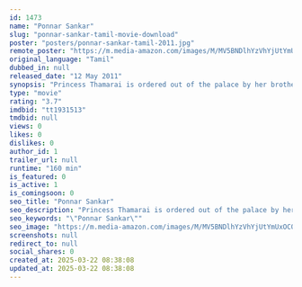 ```yaml
---
id: 1473
name: "Ponnar Sankar"
slug: "ponnar-sankar-tamil-movie-download"
poster: "posters/ponnar-sankar-tamil-2011.jpg"
remote_poster: "https://m.media-amazon.com/images/M/MV5BNDlhYzVhYjUtYmUxOC00ODk4LWFhZDUtODIxMWVhZmM4OTY5XkEyXkFqcGdeQXVyOTk3NTc2MzE@._V1_SX300.jpg"
original_language: "Tamil"
dubbed_in: null
released_date: "12 May 2011"
synopsis: "Princess Thamarai is ordered out of the palace by her brother for marrying a Naadodi. Not taking to it well, she challenges that she would be bringing up two sons whore leonine enough for him to get his daughters married to."
type: "movie"
rating: "3.7"
imdbid: "tt1931513"
tmdbid: null
views: 0
likes: 0
dislikes: 0
author_id: 1
trailer_url: null
runtime: "160 min"
is_featured: 0
is_active: 1
is_comingsoon: 0
seo_title: "Ponnar Sankar"
seo_description: "Princess Thamarai is ordered out of the palace by her brother for marrying a Naadodi. Not taking to it well, she challenges that she would be bringing up two sons whore leonine enough for him to get his daughters married to."
seo_keywords: "\"Ponnar Sankar\""
seo_image: "https://m.media-amazon.com/images/M/MV5BNDlhYzVhYjUtYmUxOC00ODk4LWFhZDUtODIxMWVhZmM4OTY5XkEyXkFqcGdeQXVyOTk3NTc2MzE@._V1_SX300.jpg"
screenshots: null
redirect_to: null
social_shares: 0
created_at: 2025-03-22 08:38:08
updated_at: 2025-03-22 08:38:08
---
```


